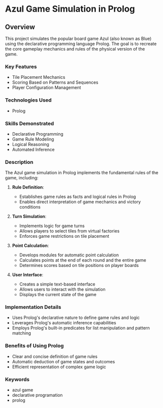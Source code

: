 # Azul Game Simulation in Prolog

## Overview

This project simulates the popular board game Azul (also known as Blue) using the declarative programming language Prolog. The goal is to recreate the core gameplay mechanics and rules of the physical version of the game.

### Key Features

- Tile Placement Mechanics
- Scoring Based on Patterns and Sequences
- Player Configuration Management

### Technologies Used

- Prolog

### Skills Demonstrated

- Declarative Programming
- Game Rule Modeling
- Logical Reasoning
- Automated Inference

### Description

The Azul game simulation in Prolog implements the fundamental rules of the game, including:

1. **Rule Definition**:
   - Establishes game rules as facts and logical rules in Prolog
   - Enables direct interpretation of game mechanics and victory conditions

2. **Turn Simulation**:
   - Implements logic for game turns
   - Allows players to select tiles from virtual factories
   - Enforces game restrictions on tile placement

3. **Point Calculation**:
   - Develops modules for automatic point calculation
   - Calculates points at the end of each round and the entire game
   - Determines scores based on tile positions on player boards

4. **User Interface**:
   - Creates a simple text-based interface
   - Allows users to interact with the simulation
   - Displays the current state of the game

### Implementation Details

- Uses Prolog's declarative nature to define game rules and logic
- Leverages Prolog's automatic inference capabilities
- Employs Prolog's built-in predicates for list manipulation and pattern matching

### Benefits of Using Prolog

- Clear and concise definition of game rules
- Automatic deduction of game states and outcomes
- Efficient representation of complex game logic

### Keywords

- azul game
- declarative programation
- prolog